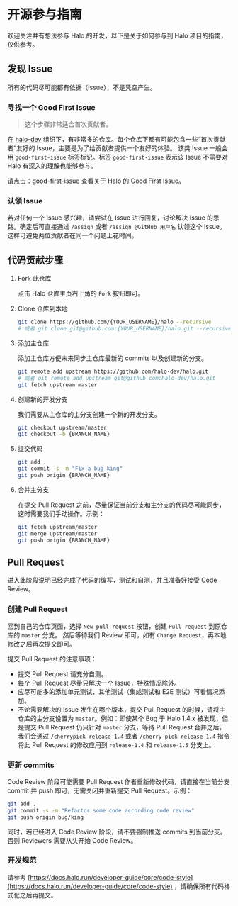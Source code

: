 # 开源参与指南

欢迎关注并有想法参与 Halo 的开发，以下是关于如何参与到 Halo 项目的指南，仅供参考。

## 发现 Issue

所有的代码尽可能都有依据（Issue），不是凭空产生。

### 寻找一个 Good First Issue

> 这个步骤非常适合首次贡献者。

在 [halo-dev](https://github.com/halo-dev) 组织下，有非常多的仓库。每个仓库下都有可能包含一些“首次贡献者”友好的 Issue，主要是为了给贡献者提供一个友好的体验。 该类 Issue
一般会用 `good-first-issue` 标签标记。标签 `good-first-issue` 表示该 Issue 不需要对 Halo 有深入的理解也能够参与。

请点击：[good-first-issue](https://github.com/issues?q=org%3Ahalo-dev+is%3Aopen+is%3Aissue+label%3A%22good+first+issue%22+no%3Aassignee+)
查看关于 Halo 的 Good First Issue。

### 认领 Issue

若对任何一个 Issue 感兴趣，请尝试在 Issue 进行回复，讨论解决 Issue 的思路。确定后可直接通过 `/assign` 或者 `/assign @GitHub 用户名` 认领这个
Issue。这样可避免两位贡献者在同一个问题上花时间。

## 代码贡献步骤

1. Fork 此仓库

   点击 Halo 仓库主页右上角的 `Fork` 按钮即可。

2. Clone 仓库到本地

   ```bash
   git clone https://github.com/{YOUR_USERNAME}/halo --recursive
   # 或者 git clone git@github.com:{YOUR_USERNAME}/halo.git --recursive 
   ```

3. 添加主仓库

   添加主仓库方便未来同步主仓库最新的 commits 以及创建新的分支。

    ```bash
    git remote add upstream https://github.com/halo-dev/halo.git
    # 或者 git remote add upstream git@github.com:halo-dev/halo.git
    git fetch upstream master
    ```

6. 创建新的开发分支

   我们需要从主仓库的主分支创建一个新的开发分支。

    ```bash
    git checkout upstream/master
    git checkout -b {BRANCH_NAME}
    ```

7. 提交代码

    ```bash
    git add .
    git commit -s -m "Fix a bug king"
    git push origin {BRANCH_NAME}
    ```

8. 合并主分支

   在提交 Pull Request 之前，尽量保证当前分支和主分支的代码尽可能同步，这时需要我们手动操作。示例：

    ```bash
    git fetch upstream/master
    git merge upstream/master
    git push origin {BRANCH_NAME}
    ```

## Pull Request

进入此阶段说明已经完成了代码的编写，测试和自测，并且准备好接受 Code Review。

### 创建 Pull Request

回到自己的仓库页面，选择 `New pull request` 按钮，创建 `Pull request` 到原仓库的 `master` 分支。
然后等待我们 Review 即可，如有 `Change Request`，再本地修改之后再次提交即可。

提交 Pull Request 的注意事项：

- 提交 Pull Request 请充分自测。
- 每个 Pull Request 尽量只解决一个 Issue，特殊情况除外。
- 应尽可能多的添加单元测试，其他测试（集成测试和 E2E 测试）可看情况添加。
- 不论需要解决的 Issue 发生在哪个版本，提交 Pull Request 的时候，请将主仓库的主分支设置为 `master`。例如：即使某个 Bug 于 Halo 1.4.x 被发现，但是提交 Pull Request 仍只针对
  `master` 分支，等待 Pull Request 合并之后，我们会通过 `/cherrypick release-1.4` 或者 `/cherry-pick release-1.4` 指令将此 Pull Request
  的修改应用到 `release-1.4` 和 `release-1.5` 分支上。

### 更新 commits

Code Review 阶段可能需要 Pull Request 作者重新修改代码，请直接在当前分支 commit 并 push 即可，无需关闭并重新提交 Pull Request。示例：

```bash
git add .
git commit -s -m "Refactor some code according code review"
git push origin bug/king
```

同时，若已经进入 Code Review 阶段，请不要强制推送 commits 到当前分支。否则 Reviewers 需要从头开始 Code Review。

### 开发规范

请参考 [https://docs.halo.run/developer-guide/core/code-style](https://docs.halo.run/developer-guide/core/code-style)
，请确保所有代码格式化之后再提交。
